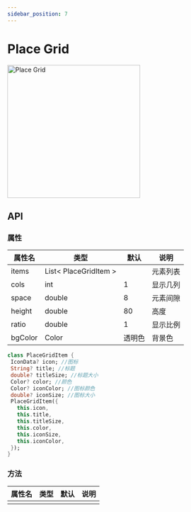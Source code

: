 ```yaml
---
sidebar_position: 7
---
```


# Place Grid

<img src="/place_grid.png" width="300" alt="Place Grid" />

## API

### 属性

| 属性名 | 类型| 默认 | 说明|
| ------  | ---- | --- | --- |
| items | List< PlaceGridItem > | | 元素列表 |
| cols | int | 1 | 显示几列 |
| space | double | 8 | 元素间隙 |
| height | double | 80 | 高度 |
| ratio | double | 1 | 显示比例 |
| bgColor | Color | 透明色 | 背景色 |

 ```Dart
class PlaceGridItem {
  IconData? icon; //图标
  String? title; //标题
  double? titleSize; //标题大小
  Color? color; //颜色
  Color? iconColor; //图标颜色
  double? iconSize; //图标大小
  PlaceGridItem({
    this.icon,
    this.title,
    this.titleSize,
    this.color,
    this.iconSize,
    this.iconColor,
  });
}
 ```

### 方法

| 属性名 | 类型| 默认 | 说明|
| ------  | ---- | --- | --- |
| | | | |
